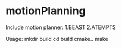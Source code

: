 # motionPlanning

Include motion planner:
1.BEAST
2.ATEMPTS

Usage:
mkdir build
cd build
cmake..
make

